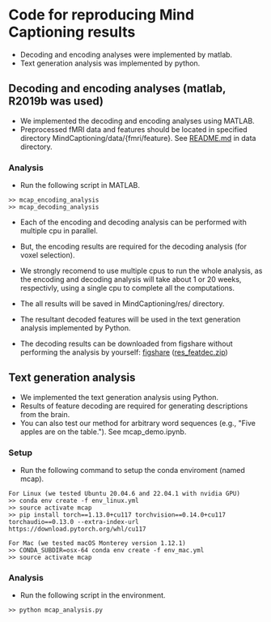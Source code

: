 # Code for reproducing Mind Captioning results
- Decoding and encoding analyses were implemented by matlab.
- Text generation analysis was implemented by python.

## Decoding and encoding analyses (matlab, R2019b was used)
- We implemented the decoding and encoding analyses using MATLAB.
- Preprocessed fMRI data and features should be located in specified directory MindCaptioning/data/{fmri/feature}. See [README.md](../data/README.md) in data directory.

### Analysis
- Run the following script in MATLAB.
```plaintext
>> mcap_encoding_analysis
>> mcap_decoding_analysis
```
- Each of the encoding and decoding analysis can be performed with multiple cpu in parallel.
- But, the encoding results are required for the decoding analysis (for voxel selection).
- We strongly recomend to use multiple cpus to run the whole analysis, as the encoding and decoding analysis will take about 1 or 20 weeks, respectivly, using a single cpu to complete all the computations.
 
- The all results will be saved in MindCaptioning/res/ directory.
- The resultant decoded features will be used in the text generation analysis implemented by Python.
- The decoding results can be downloaded from figshare without performing the analysis by yourself:
 <a href="https://doi.org/10.6084/m9.figshare.25808179">figshare</a>
 (<a href="https://figshare.com/ndownloader/files/46338292">res_featdec.zip</a>)

## Text generation analysis
- We implemented the text generation analysis using Python.
- Results of feature decoding are required for generating descriptions from the brain.
- You can also test our method for arbitrary word sequences (e.g., "Five apples are on the table."). See mcap_demo.ipynb. 

### Setup
- Run the following command to setup the conda enviroment (named mcap).
```plaintext
For Linux (we tested Ubuntu 20.04.6 and 22.04.1 with nvidia GPU)
>> conda env create -f env_linux.yml
>> source activate mcap
>> pip install torch==1.13.0+cu117 torchvision==0.14.0+cu117 torchaudio==0.13.0 --extra-index-url https://download.pytorch.org/whl/cu117

For Mac (we tested macOS Monterey version 1.12.1)
>> CONDA_SUBDIR=osx-64 conda env create -f env_mac.yml
>> source activate mcap
```

### Analysis
- Run the following script in the environment.
```plaintext
>> python mcap_analysis.py
```
